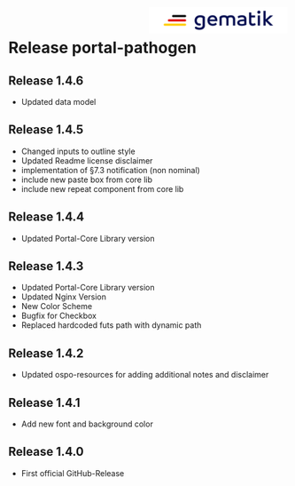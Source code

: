 <img align="right" width="250" height="47" src="./media/Gematik_Logo_Flag.png"/> <br/>      

# Release portal-pathogen

## Release 1.4.6
- Updated data model

## Release 1.4.5
- Changed inputs to outline style
- Updated Readme license disclaimer
- implementation of §7.3 notification (non nominal)
- include new paste box from core lib
- include new repeat component from core lib

## Release 1.4.4
- Updated Portal-Core Library version

## Release 1.4.3
- Updated Portal-Core Library version
- Updated Nginx Version
- New Color Scheme
- Bugfix for Checkbox
- Replaced hardcoded futs path with dynamic path

## Release 1.4.2
- Updated ospo-resources for adding additional notes and disclaimer

## Release 1.4.1
- Add new font and background color

## Release 1.4.0
- First official GitHub-Release
